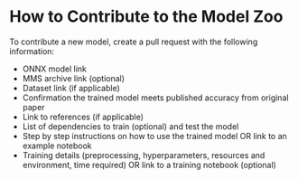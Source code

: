# How to Contribute to the Model Zoo
To contribute a new model, create a pull request with the following information:
<!-- add link to the pull request/issue page-->
* ONNX model link
* MMS archive link (optional)
* Dataset link (if applicable)
* Confirmation the trained model meets published accuracy from original paper
* Link to references (if applicable)
* List of dependencies to train (optional) and test the model
* Step by step instructions on how to use the trained model OR link to an example notebook
* Training details (preprocessing, hyperparameters, resources and environment, time required) OR link to a training notebook (optional)

<!-- provide an example submission -->
